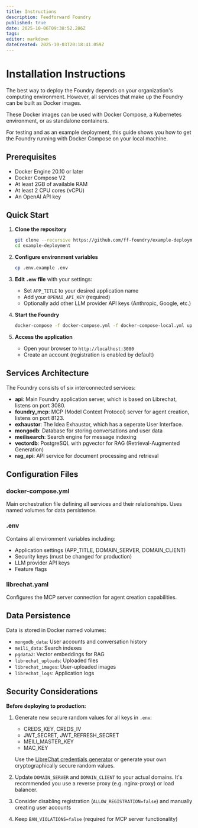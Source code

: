 ```yaml
---
title: Instructions
description: Feedforward Foundry
published: true
date: 2025-10-06T09:38:52.286Z
tags: 
editor: markdown
dateCreated: 2025-10-03T20:18:41.059Z
---
```


# Installation Instructions

The best way to deploy the Foundry depends on your organization's computing environment. However, all services that make up the Foundry can be built as Docker images.

These Docker images can be used with Docker Compose, a Kubernetes environment, or as standalone containers.

For testing and as an example deployment, this guide shows you how to get the Foundry running with Docker Compose on your local machine.

## Prerequisites

- Docker Engine 20.10 or later
- Docker Compose V2
- At least 2GB of available RAM
- At least 2 CPU cores (vCPU)
- An OpenAI API key

## Quick Start

1. **Clone the repository**
   ```bash
   git clone --recursive https://github.com/ff-foundry/example-deployment
   cd example-deployment
   ```

2. **Configure environment variables**
   ```bash
   cp .env.example .env
   ```

3. **Edit `.env` file** with your settings:
   - Set `APP_TITLE` to your desired application name
   - Add your `OPENAI_API_KEY` (required)
   - Optionally add other LLM provider API keys (Anthropic, Google, etc.)
   
4. **Start the Foundry**
   ```bash
   docker-compose -f docker-compose.yml -f docker-compose-local.yml up
   ```

5. **Access the application**
   - Open your browser to `http://localhost:3080`
   - Create an account (registration is enabled by default)

## Services Architecture

The Foundry consists of six interconnected services:

- **api**: Main Foundry application server, which is based on Librechat, listens on port 3080.
- **foundry_mcp**: MCP (Model Context Protocol) server for agent creation, listens on port 8123.
- **exhaustor**: The Idea Exhaustor, which has a seperate User Interface.
- **mongodb**: Database for storing conversations and user data
- **meilisearch**: Search engine for message indexing
- **vectordb**: PostgreSQL with pgvector for RAG (Retrieval-Augmented Generation)
- **rag_api**: API service for document processing and retrieval

## Configuration Files

### docker-compose.yml
Main orchestration file defining all services and their relationships. Uses named volumes for data persistence.

### .env
Contains all environment variables including:
- Application settings (APP_TITLE, DOMAIN_SERVER, DOMAIN_CLIENT)
- Security keys (must be changed for production)
- LLM provider API keys
- Feature flags

### librechat.yaml
Configures the MCP server connection for agent creation capabilities.

## Data Persistence

Data is stored in Docker named volumes:
- `mongodb_data`: User accounts and conversation history
- `meili_data`: Search indexes
- `pgdata2`: Vector embeddings for RAG
- `librechat_uploads`: Uploaded files
- `librechat_images`: User-uploaded images
- `librechat_logs`: Application logs

## Security Considerations

**Before deploying to production:**

1. Generate new secure random values for all keys in `.env`:
   - CREDS_KEY, CREDS_IV
   - JWT_SECRET, JWT_REFRESH_SECRET
   - MEILI_MASTER_KEY
   - MAC_KEY

   Use the [LibreChat credentials generator](https://www.librechat.ai/toolkit/creds_generator) or generate your own cryptographically secure random values.

2. Update `DOMAIN_SERVER` and `DOMAIN_CLIENT` to your actual domains. It's recommended you use a reverse proxy (e.g. nginx-proxy) or load balancer.
3. Consider disabling registration (`ALLOW_REGISTRATION=false`) and manually creating user accounts
4. Keep `BAN_VIOLATIONS=false` (required for MCP server functionality)
